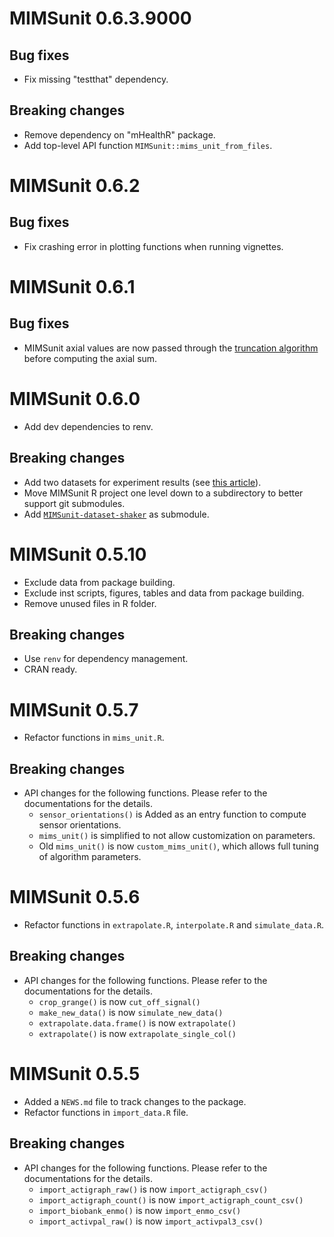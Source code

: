 # MIMSunit 0.6.3.9000

## Bug fixes

* Fix missing "testthat" dependency.

## Breaking changes

* Remove dependency on "mHealthR" package.
* Add top-level API function `MIMSunit::mims_unit_from_files`.

# MIMSunit 0.6.2

## Bug fixes

* Fix crashing error in plotting functions when running vignettes.

# MIMSunit 0.6.1

## Bug fixes

* MIMSunit axial values are now passed through the [truncation algorithm](/MIMSunit/articles/truncation_threshold.html) before computing the axial sum.

# MIMSunit 0.6.0

* Add dev dependencies to renv.

## Breaking changes

* Add two datasets for experiment results (see [this article](/MIMSunit/articles/cross_device_consistency.html)).
* Move MIMSunit R project one level down to a subdirectory to better support git submodules.
* Add [`MIMSunit-dataset-shaker`](https://github.com/qutang/MIMSunit-dataset-shaker) as submodule.

# MIMSunit 0.5.10

* Exclude data from package building.
* Exclude inst scripts, figures, tables and data from package building.
* Remove unused files in R folder.

## Breaking changes

* Use `renv` for dependency management.
* CRAN ready.


# MIMSunit 0.5.7

* Refactor functions in `mims_unit.R`.

## Breaking changes

* API changes for the following functions. Please refer to the documentations for the details.
  * `sensor_orientations()` is Added as an entry function to compute sensor orientations.
  * `mims_unit()` is simplified to not allow customization on parameters.
  * Old `mims_unit()` is now `custom_mims_unit()`, which allows full tuning of algorithm parameters.

# MIMSunit 0.5.6

* Refactor functions in `extrapolate.R`, `interpolate.R` and `simulate_data.R`.

## Breaking changes

* API changes for the following functions. Please refer to the documentations for the details.
  * `crop_grange()` is now `cut_off_signal()`
  * `make_new_data()` is now `simulate_new_data()`
  * `extrapolate.data.frame()` is now `extrapolate()`
  * `extrapolate()` is now `extrapolate_single_col()`

# MIMSunit 0.5.5

* Added a `NEWS.md` file to track changes to the package.
* Refactor functions in `import_data.R` file.

## Breaking changes

* API changes for the following functions. Please refer to the documentations for the details.
  * `import_actigraph_raw()` is now `import_actigraph_csv()`
  * `import_actigraph_count()` is now `import_actigraph_count_csv()`
  * `import_biobank_enmo()` is now `import_enmo_csv()`
  * `import_activpal_raw()` is now `import_activpal3_csv()`
